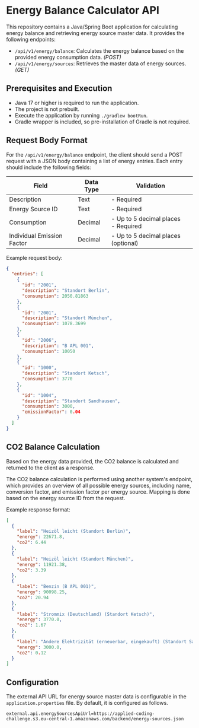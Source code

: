 # Energy Balance Calculator API

This repository contains a Java/Spring Boot application for calculating energy balance and retrieving energy source master data. It provides the following endpoints:

- `/api/v1/energy/balance`: Calculates the energy balance based on the provided energy consumption data. *(POST)*
- `/api/v1/energy/sources`: Retrieves the master data of energy sources. *(GET)*

## Prerequisites and Execution

- Java 17 or higher is required to run the application.
- The project is not prebuilt.
- Execute the application by running `./gradlew bootRun`.
- Gradle wrapper is included, so pre-installation of Gradle is not required.

## Request Body Format

For the `/api/v1/energy/balance` endpoint, the client should send a POST request with a JSON body containing a list of energy entries. Each entry should include the following fields:

| Field                     | Data Type | Validation                                         |
|---------------------------|-----------|----------------------------------------------------|
| Description               | Text      | - Required                                         |
| Energy Source ID          | Text      | - Required                                         |
| Consumption               | Decimal   | - Up to 5 decimal places<br>- Required             |
| Individual Emission Factor| Decimal   | - Up to 5 decimal places (optional)                |

Example request body:
```json
{
  "entries": [
    {
      "id": "2001",
      "description": "Standort Berlin",
      "consumption": 2050.81863
    },
    {
      "id": "2001",
      "description": "Standort München",
      "consumption": 1078.3699
    },
    {
      "id": "2006",
      "description": "B APL 001",
      "consumption": 10050
    },
    {
      "id": "1000",
      "description": "Standort Ketsch",
      "consumption": 3770
    },
    {
      "id": "1004",
      "description": "Standort Sandhausen",
      "consumption": 3000,
      "emissionFactor": 0.04
    }
  ]
}
```

## CO2 Balance Calculation

Based on the energy data provided, the CO2 balance is calculated and returned to the client as a response.

The CO2 balance calculation is performed using another system's endpoint, which provides an overview of all possible energy sources, including name, conversion factor, and emission factor per energy source. Mapping is done based on the energy source ID from the request.

Example response format:
```json
[
  {
    "label": "Heizöl leicht (Standort Berlin)",
    "energy": 22671.8,
    "co2": 6.44
  },
  {
    "label": "Heizöl leicht (Standort München)",
    "energy": 11921.38,
    "co2": 3.39
  },
  {
    "label": "Benzin (B APL 001)",
    "energy": 90098.25,
    "co2": 20.94
  },
  {
    "label": "Strommix (Deutschland) (Standort Ketsch)",
    "energy": 3770.0,
    "co2": 1.67
  },
  {
    "label": "Andere Elektrizität (erneuerbar, eingekauft) (Standort Sandhausen)",
    "energy": 3000.0,
    "co2": 0.12
  }
]
```

## Configuration

The external API URL for energy source master data is configurable in the `application.properties` file. By default, it is configured as follows.
```properties
external.api.energySourcesApiUrl=https://applied-coding-challenge.s3.eu-central-1.amazonaws.com/backend/energy-sources.json
```
